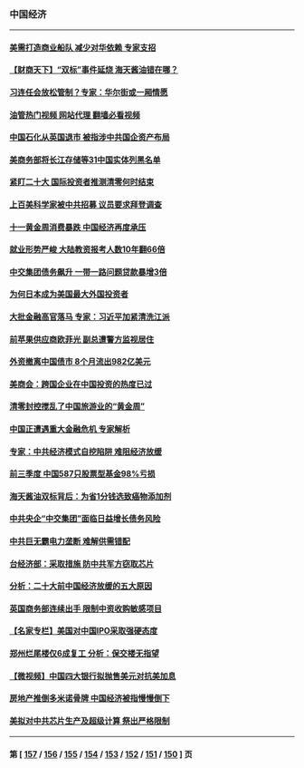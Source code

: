 ### 中国经济
---
#### [美需打造商业船队 减少对华依赖 专家支招](../../pages/ncid283/n13841099.md?10081245) 
#### [【财商天下】“双标”事件延烧 海天酱油错在哪？](../../pages/ncid283/n13841113.md?10081245) 
#### [习连任会放松管制？专家：华尔街或一厢情愿](../../pages/ncid283/n13841005.md?10081245) 
#### [油管热门视频 网站代理 翻墙必看视频](http://209.222.30.114:81/youtube.html?10081245)
#### [中国石化从英国退市 被指涉中共国企资产布局](../../pages/ncid283/n13840708.md?10081245) 
#### [美商务部将长江存储等31中国实体列黑名单](../../pages/ncid283/n13841004.md?10081245) 
#### [紧盯二十大  国际投资者推测清零何时结束](../../pages/ncid283/n13840862.md?10081245) 
#### [上百美科学家被中共招募 议员要求拜登调查](../../pages/ncid283/n13840830.md?10081245) 
#### [十一黄金周消费暴跌 中国经济再度承压](../../pages/ncid283/n13840753.md?10081245) 
#### [就业形势严峻 大陆教资报考人数10年翻66倍](../../pages/ncid283/n13840671.md?10081245) 
#### [中交集团债务飙升 一带一路问题贷款暴增3倍](../../pages/ncid283/n13840169.md?10081245) 
#### [为何日本成为美国最大外国投资者](../../pages/ncid283/n13840352.md?10081245) 
#### [大批金融高官落马 专家：习近平加紧清洗江派](../../pages/ncid283/n13839933.md?10081245) 
#### [前苹果供应商欧菲光 副总遭警方监视居住](../../pages/ncid283/n13839926.md?10081245) 
#### [外资撤离中国债市 8个月流出982亿美元](../../pages/ncid283/n13839617.md?10081245) 
#### [美商会：跨国企业在中国投资的热度已过](../../pages/ncid283/n13840022.md?10081245) 
#### [清零封控搅乱了中国旅游业的“黄金周”](../../pages/ncid283/n13839981.md?10081245) 
#### [中国正遭遇重大金融危机 专家解析](../../pages/ncid283/n13839969.md?10081245) 
#### [专家：中共经济模式自挖陷阱 难阻经济放缓](../../pages/ncid283/n13839667.md?10081245) 
#### [前三季度 中国587只股票型基金98%亏损](../../pages/ncid283/n13839639.md?10081245) 
#### [海天酱油双标背后：为省1分钱选致癌物添加剂](../../pages/ncid283/n13839613.md?10081245) 
#### [中共央企“中交集团”面临日益增长债务风险](../../pages/ncid283/n13839605.md?10081245) 
#### [中共巨无霸电力垄断 难解供需错配](../../pages/ncid283/n13839573.md?10081245) 
#### [台经济部：采取措施 防中共军方窃取芯片](../../pages/ncid283/n13839586.md?10081245) 
#### [分析：二十大前中国经济放缓的五大原因](../../pages/ncid283/n13839458.md?10081245) 
#### [英国商务部连续出手 限制中资收购敏感项目](../../pages/ncid283/n13839408.md?10081245) 
#### [【名家专栏】美国对中国IPO采取强硬态度](../../pages/ncid283/n13838731.md?10081245) 
#### [郑州烂尾楼仅6成复工 分析：保交楼无指望](../../pages/ncid283/n13838860.md?10081245) 
#### [【微视频】中国四大银行拟抛售美元对抗美加息](../../pages/ncid283/n13838787.md?10081245) 
#### [房地产推倒多米诺骨牌 中国经济被指慢慢倒下](../../pages/ncid283/n13838727.md?10081245) 
#### [美拟对中共芯片生产及超级计算 祭出严格限制](../../pages/ncid283/n13838241.md?10081245) 

---
#### 第 [ [157](./157.md?10081245) / [156](./156.md?10081245) / [155](./155.md?10081245) / [154](./154.md?10081245) / [153](./153.md?10081245) / [152](./152.md?10081245) / [151](./151.md?10081245) / [150](./150.md?10081245) ] 页

